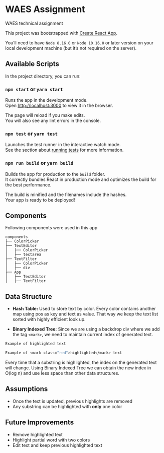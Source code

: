 # WAES Assignment
WAES technical assignment

This project was bootstrapped with [Create React App](https://github.com/facebook/create-react-app).

You’ll need to have `Node 8.16.0` or `Node 10.16.0` or later version on your local development machine (but it’s not required on the server).

## Available Scripts

In the project directory, you can run:

### `npm start` or `yarn start`

Runs the app in the development mode.<br>
Open [http://localhost:3000](http://localhost:3000) to view it in the browser.

The page will reload if you make edits.<br>
You will also see any lint errors in the console.

### `npm test` or `yarn test`

Launches the test runner in the interactive watch mode.<br>
See the section about [running tests](https://facebook.github.io/create-react-app/docs/running-tests) for more information.

### `npm run build` or `yarn build`

Builds the app for production to the `build` folder.<br>
It correctly bundles React in production mode and optimizes the build for the best performance.

The build is minified and the filenames include the hashes.<br>
Your app is ready to be deployed!

## Components

Following components were used in this app

```
components
├── ColorPicker
├── TextEditor
│   ├── ColorPicker
│   ├── textarea
├── TextFilter
│   ├── ColorPicker
│   ├── div
├── App
│   ├── TextEditor
│   ├── TextFilter

```

## Data Structure
- **Hash Table:** Used to store text by color. Every color contains another map using pos as key and text as value. That way we keep the text list sorted with highly efficient look up.

- **Binary Indexed Tree:** Since we are using a backdrop div where we add the tag `<mark>`, we need to maintain current index of generated text.

```sh
Example of highlighted text
```

```sh
Example of <mark class="red">highlighted</mark> text
```

Every time that a substring is highlighted, the index on the generated text will change. Using Binary Indexed Tree we can obtain the new index in O(log n) and use less space than other data structures.

## Assumptions

- Once the text is updated, previous highlights are removed
- Any substring can be highlighted with **only** one color

## Future Improvements

- Remove highlighted text
- Highlight partial word with two colors
- Edit text and keep previous highlighted text
